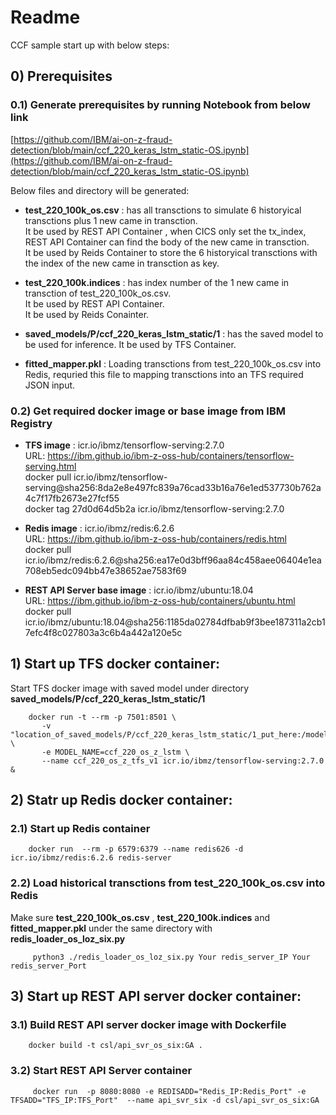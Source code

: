 
# Readme
CCF sample start up with below steps:

##  0)  Prerequisites
### 0.1) Generate prerequisites by running Notebook from below link
[https://github.com/IBM/ai-on-z-fraud-detection/blob/main/ccf_220_keras_lstm_static-OS.ipynb](https://github.com/IBM/ai-on-z-fraud-detection/blob/main/ccf_220_keras_lstm_static-OS.ipynb)

Below files and directory will be generated:
         
- ****test_220_100k_os.csv**** : has all transctions to simulate 6 historyical transctions plus 1 new came in transction.    
It be used by REST API Container , when CICS only set the tx_index, REST API Container can find the body of the new came in transction.   
It be used by Reids Container to store the 6 historyical transctions with the index of the new came in transction as key.   
         
- ****test_220_100k.indices**** : has index number of the 1 new came in transction of test_220_100k_os.csv.    
It be used by REST API Container.    
It be used by Reids Conainter.       

- ****saved_models/P/ccf_220_keras_lstm_static/1**** : has the saved model to be used for inference. It be used by TFS Container.   
         
- ****fitted_mapper.pkl**** : Loading transctions from test_220_100k_os.csv into Redis, requried this file to mapping transctions into an TFS required JSON input.

### 0.2) Get required docker image or base image from IBM Registry

- ****TFS image**** : icr.io/ibmz/tensorflow-serving:2.7.0      
URL: https://ibm.github.io/ibm-z-oss-hub/containers/tensorflow-serving.html   
       docker pull icr.io/ibmz/tensorflow-serving@sha256:8da2e8e497fc839a76cad33b16a76e1ed537730b762a4c7f17fb2673e27fcf55     
       docker tag 27d0d64d5b2a icr.io/ibmz/tensorflow-serving:2.7.0    

- ****Redis image**** : icr.io/ibmz/redis:6.2.6      
URL: https://ibm.github.io/ibm-z-oss-hub/containers/redis.html    
       docker pull icr.io/ibmz/redis:6.2.6@sha256:ea17e0d3bff96aa84c458aee06404e1ea708eb5edc094bb47e38652ae7583f69   

- ****REST API Server base image**** : icr.io/ibmz/ubuntu:18.04       
URL: https://ibm.github.io/ibm-z-oss-hub/containers/ubuntu.html    
        docker pull icr.io/ibmz/ubuntu:18.04@sha256:1185da02784dfbab9f3bee187311a2cb17efc4f8c027803a3c6b4a442a120e5c     


##  1)  Start up TFS docker container:

Start TFS docker image with saved model under directory **saved_models/P/ccf_220_keras_lstm_static/1**
        
        docker run -t --rm -p 7501:8501 \
           -v "location_of_saved_models/P/ccf_220_keras_lstm_static/1_put_here:/models/ccf_220_os_z_lstm" \
           -e MODEL_NAME=ccf_220_os_z_lstm \
           --name ccf_220_os_z_tfs_v1 icr.io/ibmz/tensorflow-serving:2.7.0 &

##  2) Statr up Redis docker container:

###    2.1) Start up Redis container

        docker run  --rm -p 6579:6379 --name redis626 -d icr.io/ibmz/redis:6.2.6 redis-server 

###    2.2) Load historical transctions from test_220_100k_os.csv into Redis

Make sure **test_220_100k_os.csv** , **test_220_100k.indices** and **fitted_mapper.pkl** under the same directory with **redis_loader_os_loz_six.py**

         python3 ./redis_loader_os_loz_six.py Your redis_server_IP Your redis_server_Port


##  3) Start up REST API server docker container:

###    3.1) Build REST API server docker image with Dockerfile
        
        docker build -t csl/api_svr_os_six:GA .    

###    3.2) Start REST API Server container 

         docker run  -p 8080:8080 -e REDISADD="Redis_IP:Redis_Port" -e TFSADD="TFS_IP:TFS_Port"  --name api_svr_six -d csl/api_svr_os_six:GA  
